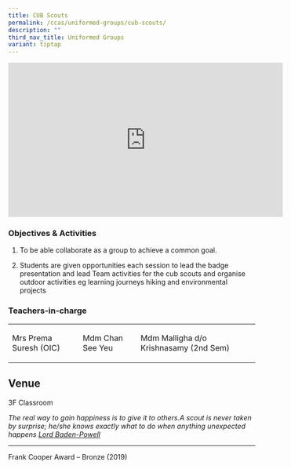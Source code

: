```yaml
---
title: CUB Scouts
permalink: /ccas/uniformed-groups/cub-scouts/
description: ""
third_nav_title: Uniformed Groups
variant: tiptap
---
```

<div class="iframe-wrapper">
<iframe height="315" width="560" allowfullscreen="true" frameborder="0" src="https://www.youtube.com/embed/Su2ilBaa9ZI?si=MpmLdaoSiQNxUMQq"></iframe>
</div>
<h3>Objectives &amp; Activities</h3>
<ol data-tight="true" class="tight">
<li>
<p>To be able collaborate as a group to achieve a common goal.</p>
</li>
<li>
<p>Students are given opportunities each session to lead the badge presentation
and lead Team activities for the cub scouts and organise outdoor activities
eg learning journeys hiking and environmental projects</p>
</li>
</ol>
<h3>Teachers-in-charge</h3>
<table style="minWidth: 75px">
<colgroup>
<col>
<col>
<col>
</colgroup>
<tbody>
<tr>
<td rowspan="1" colspan="1">
<p>Mrs Prema Suresh (OIC)</p>
</td>
<td rowspan="1" colspan="1">
<p>Mdm Chan See Yeu</p>
</td>
<td rowspan="1" colspan="1">
<p>Mdm Malligha d/o Krishnasamy (2nd Sem)</p>
</td>
</tr>
</tbody>
</table>
<p></p>
<h2>Venue</h2>
<p>3F Classroom</p>
<p><em>The real way to gain happiness is to give it to others.A scout is never taken by surprise; he/she knows exactly what to do when anything unexpected happens <u>Lord Baden-Powell</u></em>
</p>
<hr>
<p>Frank Cooper Award – Bronze (2019)</p>
